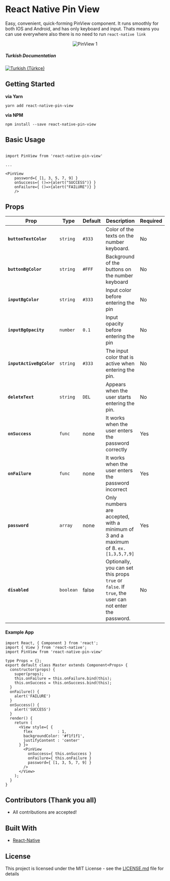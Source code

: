 # React Native Pin View

Easy, convenient, quick-forming PinView component. It runs smoothly for both IOS and Android, and has only keyboard and input. Thats means you can use everywhere also there is no need to run ```react-native link```

<p align='center'><img src='https://taluttasgiran.com.tr/assets/demo-of-pinview.gif' alt='PinView 1'></p>


##### Turkish Documentation

[![Turkish (Türkçe)](https://taluttasgiran.com.tr/assets/TR.svg)](/docs/tr/docs.md)

## Getting Started

**via Yarn**

```
yarn add react-native-pin-view
```

**via NPM**

```
npm install --save react-native-pin-view
```

## Basic Usage

```

import PinView from 'react-native-pin-view'

...

<PinView
    password={ [1, 3, 5, 7, 9] }
    onSuccess={ ()=>{alert("SUCCESS")} }
    onFailure={ ()=>{alert("FAILURE")} }
    />
```

## Props

| Prop | Type | Default | Description | Required |
|---|---|---|---|---|
|**`buttonTextColor`**|`string`| `#333` | Color of the texts on the number keyboard. | No |
|**`buttonBgColor`**|`string`| `#FFF` | Background of the buttons on the number keyboard | No |
|**`inputBgColor`**|`string`| `#333` | Input color before entering the pin  | No |
|**`inputBgOpacity`**|`number`| `0.1` | Input opacity before entering the pin | No |
|**`inputActiveBgColor`**|`string`| `#333` | The input color that is active when entering the pin. | No |
|**`deleteText`**|`string`| `DEL` | Appears when the user starts entering the pin.  | No |
|**`onSuccess`**|`func`| none | It works when the user enters the password correctly| Yes |
|**`onFailure`**|`func`| none | It works when the user enters the password incorrect | Yes |
|**`password`**|`array`| none | Only numbers are accepted, with a minimum of 3 and a maximum of 8. `ex. [1,3,5,7,9]` | Yes |
|**`disabled`**|`boolean`| false | Optionally, you can set this props `true` or `false`. If `true`, the user can not enter the password. | No |


#### Example App

```
import React, { Component } from 'react';
import { View } from 'react-native';
import PinView from 'react-native-pin-view'

type Props = {};
export default class Master extends Component<Props> {
  constructor(props) {
    super(props);
    this.onFailure = this.onFailure.bind(this);
    this.onSuccess = this.onSuccess.bind(this);
  }
  onFailure() {
    alert('FAILURE')
  }
  onSuccess() {
    alert('SUCCESS')
  }
  render() {
    return (
      <View style={ {
        flex           : 1,
        backgroundColor: '#f1f1f1',
        justifyContent : 'center'
      } }>
        <PinView
          onSuccess={ this.onSuccess }
          onFailure={ this.onFailure }
          password={ [1, 3, 5, 7, 9] }
        />
      </View>
    );
  }
}
```

## Contributors (Thank you all)

- All contributions are accepted!

## Built With

* [React-Native](https://facebook.github.io/react-native/)

## License

This project is licensed under the MIT License - see the [LICENSE.md](LICENSE.md) file for details